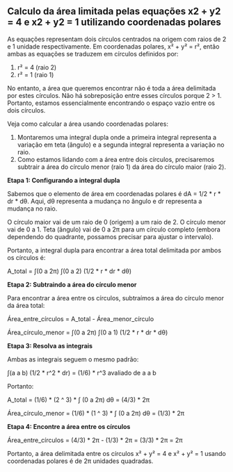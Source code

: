## Calculo da área limitada pelas equações x2 + y2 = 4 e x2 + y2 = 1 utilizando coordenadas polares 

As equações representam dois círculos centrados na origem com raios de 2 e 1 unidade respectivamente. Em coordenadas polares, x² + y² = r², então ambas as equações se traduzem em círculos definidos por:

1. r² = 4 (raio 2)
2. r² = 1 (raio 1)

No entanto, a área que queremos encontrar não é toda a área delimitada por estes círculos. Não há sobreposição entre esses círculos porque 2 > 1. Portanto, estamos essencialmente encontrando o espaço vazio entre os dois círculos.

Veja como calcular a área usando coordenadas polares:

1. Montaremos uma integral dupla onde a primeira integral representa a variação em teta (ângulo) e a segunda integral representa a variação no raio.
2. Como estamos lidando com a área entre dois círculos, precisaremos subtrair a área do círculo menor (raio 1) da área do círculo maior (raio 2).

**Etapa 1: Configurando a integral dupla**

Sabemos que o elemento de área em coordenadas polares é dA = 1/2 * r * dr * dθ. Aqui, dθ representa a mudança no ângulo e dr representa a mudança no raio.

O círculo maior vai de um raio de 0 (origem) a um raio de 2. O círculo menor vai de 0 a 1. Teta (ângulo) vai de 0 a 2π para um círculo completo (embora dependendo do quadrante, possamos precisar para ajustar o intervalo).

Portanto, a integral dupla para encontrar a área total delimitada por ambos os círculos é:

A_total = ∫(0 a 2π) ∫(0 a 2) (1/2 * r * dr * dθ)

**Etapa 2: Subtraindo a área do círculo menor**

Para encontrar a área entre os círculos, subtraímos a área do círculo menor da área total:

Área_entre_círculos = A_total - Área_menor_círculo

Área_círculo_menor = ∫(0 a 2π) ∫(0 a 1) (1/2 * r * dr * dθ)

**Etapa 3: Resolva as integrais**

Ambas as integrais seguem o mesmo padrão:

∫(a a b) (1/2 * r^2 * dr) = (1/6) * r^3 avaliado de a a b

Portanto:

A_total = (1/6) * (2 ^ 3) * ∫ (0 a 2π) dθ = (4/3) * 2π

Área_círculo_menor = (1/6) * (1 ^ 3) * ∫ (0 a 2π) dθ = (1/3) * 2π

**Etapa 4: Encontre a área entre os círculos**

Área_entre_círculos = (4/3) * 2π - (1/3) * 2π = (3/3) * 2π = 2π

Portanto, a área delimitada entre os círculos x² + y² = 4 e x² + y² = 1 usando coordenadas polares é de 2π unidades quadradas.
